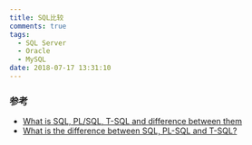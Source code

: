 ```yaml
---
title: SQL比较
comments: true
tags:
  - SQL Server
  - Oracle
  - MySQL
date: 2018-07-17 13:31:10
---
```


### 参考

- [What is SQL, PL/SQL, T-SQL and difference between them](https://sqlwithmanoj.com/2015/05/03/what-is-sql-plsql-t-sql-and-difference-between-them/)
- [What is the difference between SQL, PL-SQL and T-SQL?](https://stackoverflow.com/questions/1043265/what-is-the-difference-between-sql-pl-sql-and-t-sql)